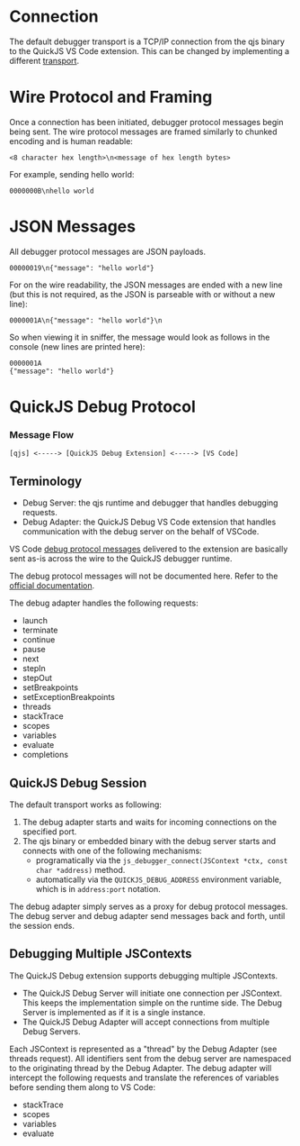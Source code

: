 # Connection

The default debugger transport is a TCP/IP connection from the qjs binary to the QuickJS VS Code extension. This can be changed by implementing a different [transport](https://github.com/koush/quickjs/blob/master/quickjs-debugger-transport-unix.c).

# Wire Protocol and Framing

Once a connection has been initiated, debugger protocol messages begin being sent. The wire protocol messages are framed similarly to chunked encoding and is human readable:

```
<8 character hex length>\n<message of hex length bytes>
```

For example, sending hello world:

```
0000000B\nhello world
```

# JSON Messages

All debugger protocol messages are JSON payloads.

```
00000019\n{"message": "hello world"}
```

For on the wire readability, the JSON messages are ended with a new line (but this is not required, as the JSON is parseable with or without a new line):

```
0000001A\n{"message": "hello world"}\n
```

So when viewing it in sniffer, the message would look as follows in the console (new lines are printed here):

```
0000001A
{"message": "hello world"}
```

# QuickJS Debug Protocol

### Message Flow
```
[qjs] <-----> [QuickJS Debug Extension] <-----> [VS Code]
```

## Terminology
* Debug Server: the qjs runtime and debugger that handles debugging requests.
* Debug Adapter: the QuickJS Debug VS Code extension that handles communication with the debug server on the behalf of VSCode.

VS Code [debug protocol messages](https://github.com/microsoft/vscode/blob/master/src/vs/workbench/contrib/debug/common/debugProtocol.d.ts) delivered to the extension are basically sent as-is across the wire to the QuickJS debugger runtime.

The debug protocol messages will not be documented here. Refer to the [official documentation](https://code.visualstudio.com/blogs/2018/08/07/debug-adapter-protocol-website).

The debug adapter handles the following requests:

 * launch
 * terminate
 * continue
 * pause
 * next
 * stepIn
 * stepOut
 * setBreakpoints
 * setExceptionBreakpoints
 * threads
 * stackTrace
 * scopes
 * variables
 * evaluate
 * completions

## QuickJS Debug Session

The default transport works as following:

1. The debug adapter starts and waits for incoming connections on the specified port.
2. The qjs binary or embedded binary with the debug server starts and connects with one of the following mechanisms:
	* programatically via the `js_debugger_connect(JSContext *ctx, const char *address)` method.
	* automatically via the `QUICKJS_DEBUG_ADDRESS` environment variable, which is in `address:port` notation.

The debug adapter simply serves as a proxy for debug protocol messages. The debug server and debug adapter send messages back and forth, until the session ends.

## Debugging Multiple JSContexts

The QuickJS Debug extension supports debugging multiple JSContexts.
 * The QuickJS Debug Server will initiate one connection per JSContext. This keeps the implementation simple on the runtime side. The Debug Server is implemented as if it is a single instance.
 * The QuickJS Debug Adapter will accept connections from multiple Debug Servers.

Each JSContext is represented as a "thread" by the Debug Adapter (see threads request). All identifiers sent
from the debug server are namespaced to the originating thread by the Debug Adapter. The debug adapter
will intercept the following requests and translate the references of variables before sending them along to VS Code:
 * stackTrace
 * scopes
 * variables
 * evaluate

